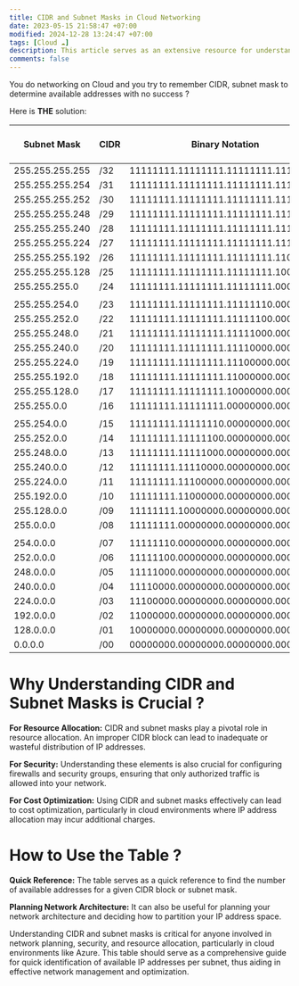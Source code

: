 ```yaml
---
title: CIDR and Subnet Masks in Cloud Networking
date: 2023-05-15 21:58:47 +07:00
modified: 2024-12-28 13:24:47 +07:00
tags: [Cloud ☁️]
description: This article serves as an extensive resource for understanding CIDR and Subnet Masks, crucial components in cloud networking. It provides a detailed table to help in quick identification of available IP addresses per subnet.
comments: false
---
```


You do networking on Cloud and you try to remember CIDR, subnet mask to determine available addresses with no success ?

Here is **THE** solution:

| Subnet Mask     | CIDR | Binary Notation                     | Available Addresses Per Subnet |
| --------------- | ---- | ----------------------------------- | ------------------------------ |
| 255.255.255.255 | /32  | 11111111.11111111.11111111.11111111 | 1                              |
| 255.255.255.254 | /31  | 11111111.11111111.11111111.11111110 | 2                              |
| 255.255.255.252 | /30  | 11111111.11111111.11111111.11111100 | 4                              |
| 255.255.255.248 | /29  | 11111111.11111111.11111111.11111000 | 8                              |
| 255.255.255.240 | /28  | 11111111.11111111.11111111.11110000 | 16                             |
| 255.255.255.224 | /27  | 11111111.11111111.11111111.11100000 | 32                             |
| 255.255.255.192 | /26  | 11111111.11111111.11111111.11000000 | 64                             |
| 255.255.255.128 | /25  | 11111111.11111111.11111111.10000000 | 128                            |
| 255.255.255.0   | /24  | 11111111.11111111.11111111.00000000 | 256                            |
|                 |      |                                     |                                |
| 255.255.254.0   | /23  | 11111111.11111111.11111110.00000000 | 512                            |
| 255.255.252.0   | /22  | 11111111.11111111.11111100.00000000 | 1024                           |
| 255.255.248.0   | /21  | 11111111.11111111.11111000.00000000 | 2048                           |
| 255.255.240.0   | /20  | 11111111.11111111.11110000.00000000 | 4096                           |
| 255.255.224.0   | /19  | 11111111.11111111.11100000.00000000 | 8192                           |
| 255.255.192.0   | /18  | 11111111.11111111.11000000.00000000 | 16384                          |
| 255.255.128.0   | /17  | 11111111.11111111.10000000.00000000 | 32768                          |
| 255.255.0.0     | /16  | 11111111.11111111.00000000.00000000 | 65536                          |
|                 |      |                                     |                                |
| 255.254.0.0     | /15  | 11111111.11111110.00000000.00000000 | 131072                         |
| 255.252.0.0     | /14  | 11111111.11111100.00000000.00000000 | 262144                         |
| 255.248.0.0     | /13  | 11111111.11111000.00000000.00000000 | 524288                         |
| 255.240.0.0     | /12  | 11111111.11110000.00000000.00000000 | 1048576                        |
| 255.224.0.0     | /11  | 11111111.11100000.00000000.00000000 | 2097152                        |
| 255.192.0.0     | /10  | 11111111.11000000.00000000.00000000 | 4194304                        |
| 255.128.0.0     | /09  | 11111111.10000000.00000000.00000000 | 8388608                        |
| 255.0.0.0       | /08  | 11111111.00000000.00000000.00000000 | 16777216                       |
|                 |      |                                     |                                |
| 254.0.0.0       | /07  | 11111110.00000000.00000000.00000000 | 33554432                       |
| 252.0.0.0       | /06  | 11111100.00000000.00000000.00000000 | 67108864                       |
| 248.0.0.0       | /05  | 11111000.00000000.00000000.00000000 | 134217728                      |
| 240.0.0.0       | /04  | 11110000.00000000.00000000.00000000 | 268435456                      |
| 224.0.0.0       | /03  | 11100000.00000000.00000000.00000000 | 536870912                      |
| 192.0.0.0       | /02  | 11000000.00000000.00000000.00000000 | 1073741824                     |
| 128.0.0.0       | /01  | 10000000.00000000.00000000.00000000 | 2147483648                     |
| 0.0.0.0         | /00  | 00000000.00000000.00000000.00000000 | 4294967296                     |

# Why Understanding CIDR and Subnet Masks is Crucial ?
**For Resource Allocation:**
CIDR and subnet masks play a pivotal role in resource allocation. An improper CIDR block can lead to inadequate or wasteful distribution of IP addresses.

**For Security:**
Understanding these elements is also crucial for configuring firewalls and security groups, ensuring that only authorized traffic is allowed into your network.

**For Cost Optimization:**
Using CIDR and subnet masks effectively can lead to cost optimization, particularly in cloud environments where IP address allocation may incur additional charges.

# How to Use the Table ?
**Quick Reference:**
The table serves as a quick reference to find the number of available addresses for a given CIDR block or subnet mask.

**Planning Network Architecture:**
It can also be useful for planning your network architecture and deciding how to partition your IP address space.

Understanding CIDR and subnet masks is critical for anyone involved in network planning, security, and resource allocation, particularly in cloud environments like Azure. This table should serve as a comprehensive guide for quick identification of available IP addresses per subnet, thus aiding in effective network management and optimization.
